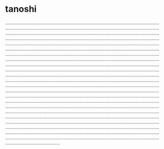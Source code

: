 # tanoshi

................................................................................................................................................................................................................................................................................................................................................................................................................................................................................................................................................................................................................................................................................................................................................................................................................................................................................................................................................................................................................................................................................................................................................................................................................................................................................................................................................................................................................................................................................................................................................................................................................................................................................................................................................................................................................................................................................................................................................................................................................................................................................................................................................................................................................................................................................................................................................................................................................................................................................................................................................................................................................................................................................................................................................................................................................................................................................................................................................................................................................
